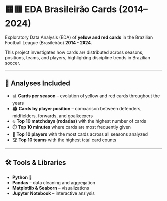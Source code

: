 # 🟨🟥 EDA Brasileirão Cards (2014–2024)

Exploratory Data Analysis (EDA) of **yellow and red cards** in the Brazilian Football League (Brasileirão) **2014 - 2024**.  

This project investigates how cards are distributed across seasons, positions, teams, and players, highlighting discipline trends in Brazilian soccer.

---

## 📌 Analyses Included

- 📊 **Cards per season** – evolution of yellow and red cards throughout the years  
- 🏟️ **Cards by player position** – comparison between defenders, midfielders, forwards, and goalkeepers  
- 🔝 **Top 10 matchdays (rodadas)** with the highest number of cards  
- ⏱️ **Top 10 minutes** where cards are most frequently given  
- 👤 **Top 10 players** with the most cards across all seasons analyzed  
- 🏆 **Top 10 teams** with the highest total card counts  

---

## 🛠️ Tools & Libraries

- **Python** 🐍  
- **Pandas** – data cleaning and aggregation  
- **Matplotlib & Seaborn** – visualizations  
- **Jupyter Notebook** – interactive analysis  
